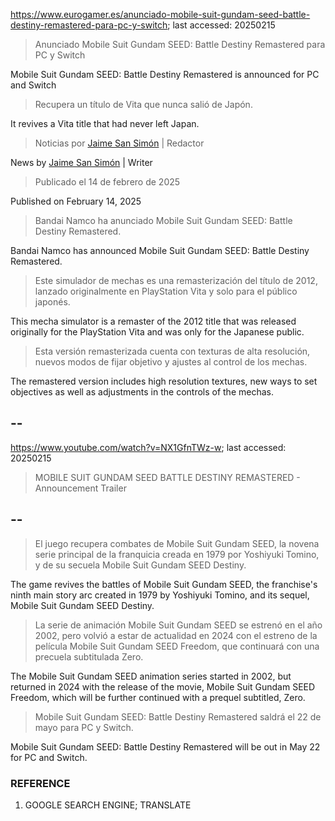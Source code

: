 https://www.eurogamer.es/anunciado-mobile-suit-gundam-seed-battle-destiny-remastered-para-pc-y-switch; last accessed: 20250215

> Anunciado Mobile Suit Gundam SEED: Battle Destiny Remastered para PC y Switch

Mobile Suit Gundam SEED: Battle Destiny Remastered is announced for PC and Switch

> Recupera un título de Vita que nunca salió de Japón.

It revives a Vita title that had never left Japan.

> Noticias por [Jaime San Simón](https://www.eurogamer.es/authors/jaime-san-simon) | Redactor

News by [Jaime San Simón](https://www.eurogamer.es/authors/jaime-san-simon) | Writer

> Publicado el 14 de febrero de 2025

Published on February 14, 2025

> Bandai Namco ha anunciado Mobile Suit Gundam SEED: Battle Destiny Remastered.

Bandai Namco has announced Mobile Suit Gundam SEED: Battle Destiny Remastered.

> Este simulador de mechas es una remasterización del título de 2012, lanzado originalmente en PlayStation Vita y solo para el público japonés.

This mecha simulator is a remaster of the 2012 title that was released originally for the PlayStation Vita and was only for the Japanese public.

> Esta versión remasterizada cuenta con texturas de alta resolución, nuevos modos de fijar objetivo y ajustes al control de los mechas.

The remastered version includes high resolution textures, new ways to set objectives as well as adjustments in the controls of the mechas.

## --

https://www.youtube.com/watch?v=NX1GfnTWz-w; last accessed: 20250215

> MOBILE SUIT GUNDAM SEED BATTLE DESTINY REMASTERED - Announcement Trailer 

## --

> El juego recupera combates de Mobile Suit Gundam SEED, la novena serie principal de la franquicia creada en 1979 por Yoshiyuki Tomino, y de su secuela Mobile Suit Gundam SEED Destiny.

The game revives the battles of Mobile Suit Gundam SEED, the franchise's ninth main story arc created in 1979 by Yoshiyuki Tomino, and its sequel, Mobile Suit Gundam SEED Destiny.

> La serie de animación Mobile Suit Gundam SEED se estrenó en el año 2002, pero volvió a estar de actualidad en 2024 con el estreno de la película Mobile Suit Gundam SEED Freedom, que continuará con una precuela subtitulada Zero.

The Mobile Suit Gundam SEED animation series started in 2002, but returned in 2024 with the release of the movie, Mobile Suit Gundam SEED Freedom, which will be further continued with a prequel subtitled, Zero.

> Mobile Suit Gundam SEED: Battle Destiny Remastered saldrá el 22 de mayo para PC y Switch. 

Mobile Suit Gundam SEED: Battle Destiny Remastered will be out in May 22 for PC and Switch.

### REFERENCE

1) GOOGLE SEARCH ENGINE; TRANSLATE